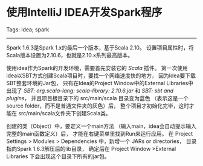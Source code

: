 # 使用IntelliJ IDEA开发Spark程序
Tags: idea; spark

------

Spark 1.6.3是Spark 1.x的最后一个版本，基于Scala 2.10。
设置项目属性时，将Scala版本设置为2.10.6，也就是2.10.x系列最高版本。

使用idea作为Spark的开发环境，需要首先安装它的 *Scala* 插件。
第一次使用idea以SBT方式创建Scala项目时，要找一个网络速度快的地方，
因为Idea要下载SBT整套环境的Jar包，
只有在Idea的Project Window中的External Libraries中出现了
*SBT: org.scala-lang: scala-library: 2.10.6.jar* 和 *SBT: sbt and plugins*，
并且项目根目录下的 src/main/scala 目录变为蓝色
（表示这是一个source folder，而不是普通文件夹的灰色）后，
整个项目才初始化完毕，这时才能在 src/main/scala文件夹下创建Scala类。

创建的类（Object）中，要定义一个main方法
（输入main，idea会自动提示输入完整的main函数定义）后，
才能在右键菜单里找到Run来运行应用。
在 Project Settings > Modules > Dependencies 中，新增一个 JARs or directories，
目录指向Spark 1.6.3解压后的lib目录，
确定后在 Project Window >External Libraries 下会出现这个目录下所有的jar包。
